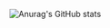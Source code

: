 ![Anurag's GitHub stats](https://github-readme-stats.vercel.app/api?username=thanhsangvo&show_icons=true&theme=dracula)
